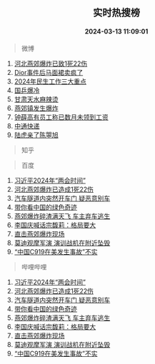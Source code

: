 <div align="center"><h2>实时热搜榜</h2><h4>2024-03-13 11:09:01</h4></div>

> 微博  

1. [河北燕郊爆炸已致1死22伤](https://s.weibo.com/weibo?q=%23%E6%B2%B3%E5%8C%97%E7%87%95%E9%83%8A%E7%88%86%E7%82%B8%E5%B7%B2%E8%87%B41%E6%AD%BB22%E4%BC%A4%23&t=31&band_rank=1&Refer=top)<br />
2. [Dior事件后马面裙卖疯了](https://s.weibo.com/weibo?q=%23Dior%E4%BA%8B%E4%BB%B6%E5%90%8E%E9%A9%AC%E9%9D%A2%E8%A3%99%E5%8D%96%E7%96%AF%E4%BA%86%23&t=31&band_rank=2&Refer=top)<br />
3. [2024年民生工作三大重点](https://s.weibo.com/weibo?q=%232024%E5%B9%B4%E6%B0%91%E7%94%9F%E5%B7%A5%E4%BD%9C%E4%B8%89%E5%A4%A7%E9%87%8D%E7%82%B9%23&t=31&band_rank=3&Refer=top)<br />
4. [国乒爆冷](https://s.weibo.com/weibo?q=%E5%9B%BD%E4%B9%92%E7%88%86%E5%86%B7&t=31&band_rank=4&Refer=top)<br />
5. [甘肃天水麻辣烫](https://s.weibo.com/weibo?q=%23%E7%94%98%E8%82%83%E5%A4%A9%E6%B0%B4%E9%BA%BB%E8%BE%A3%E7%83%AB%23&t=31&band_rank=5&Refer=top)<br />
6. [燕郊镇发生爆炸](https://s.weibo.com/weibo?q=%23%E7%87%95%E9%83%8A%E9%95%87%E5%8F%91%E7%94%9F%E7%88%86%E7%82%B8%23&t=31&band_rank=6&Refer=top)<br />
7. [钟薛高有员工称已数月未领到工资](https://s.weibo.com/weibo?q=%23%E9%92%9F%E8%96%9B%E9%AB%98%E6%9C%89%E5%91%98%E5%B7%A5%E7%A7%B0%E5%B7%B2%E6%95%B0%E6%9C%88%E6%9C%AA%E9%A2%86%E5%88%B0%E5%B7%A5%E8%B5%84%23&t=31&band_rank=7&Refer=top)<br />
8. [中通快递](https://s.weibo.com/weibo?q=%E4%B8%AD%E9%80%9A%E5%BF%AB%E9%80%92&t=31&band_rank=8&Refer=top)<br />
9. [陆虎亲了陈曌旭](https://s.weibo.com/weibo?q=%23%E9%99%86%E8%99%8E%E4%BA%B2%E4%BA%86%E9%99%88%E6%9B%8C%E6%97%AD%23&t=31&band_rank=9&Refer=top)<br />

> 知乎  


> 百度  

1. [习近平2024年“两会时间”](https://www.baidu.com/s?wd=%E4%B9%A0%E8%BF%91%E5%B9%B32024%E5%B9%B4%E2%80%9C%E4%B8%A4%E4%BC%9A%E6%97%B6%E9%97%B4%E2%80%9D&sa=fyb_news&rsv_dl=fyb_news)<br />
2. [河北燕郊爆炸已造成1死22伤](https://www.baidu.com/s?wd=%E6%B2%B3%E5%8C%97%E7%87%95%E9%83%8A%E7%88%86%E7%82%B8%E5%B7%B2%E9%80%A0%E6%88%901%E6%AD%BB22%E4%BC%A4&sa=fyb_news&rsv_dl=fyb_news)<br />
3. [汽车隧道内突然开车门 疑恶意别车](https://www.baidu.com/s?wd=%E6%B1%BD%E8%BD%A6%E9%9A%A7%E9%81%93%E5%86%85%E7%AA%81%E7%84%B6%E5%BC%80%E8%BD%A6%E9%97%A8+%E7%96%91%E6%81%B6%E6%84%8F%E5%88%AB%E8%BD%A6&sa=fyb_news&rsv_dl=fyb_news)<br />
4. [带你看中国的绿色奇迹](https://www.baidu.com/s?wd=%E5%B8%A6%E4%BD%A0%E7%9C%8B%E4%B8%AD%E5%9B%BD%E7%9A%84%E7%BB%BF%E8%89%B2%E5%A5%87%E8%BF%B9&sa=fyb_news&rsv_dl=fyb_news)<br />
5. [燕郊爆炸碎渣满天飞 车主弃车逃生](https://www.baidu.com/s?wd=%E7%87%95%E9%83%8A%E7%88%86%E7%82%B8%E7%A2%8E%E6%B8%A3%E6%BB%A1%E5%A4%A9%E9%A3%9E+%E8%BD%A6%E4%B8%BB%E5%BC%83%E8%BD%A6%E9%80%83%E7%94%9F&sa=fyb_news&rsv_dl=fyb_news)<br />
6. [李国庆喊话宗馥莉：格局要大](https://www.baidu.com/s?wd=%E6%9D%8E%E5%9B%BD%E5%BA%86%E5%96%8A%E8%AF%9D%E5%AE%97%E9%A6%A5%E8%8E%89%EF%BC%9A%E6%A0%BC%E5%B1%80%E8%A6%81%E5%A4%A7&sa=fyb_news&rsv_dl=fyb_news)<br />
7. [直击燕郊爆炸现场](https://www.baidu.com/s?wd=%E7%9B%B4%E5%87%BB%E7%87%95%E9%83%8A%E7%88%86%E7%82%B8%E7%8E%B0%E5%9C%BA&sa=fyb_news&rsv_dl=fyb_news)<br />
8. [莫迪观摩军演 演训战机在附近坠毁](https://www.baidu.com/s?wd=%E8%8E%AB%E8%BF%AA%E8%A7%82%E6%91%A9%E5%86%9B%E6%BC%94+%E6%BC%94%E8%AE%AD%E6%88%98%E6%9C%BA%E5%9C%A8%E9%99%84%E8%BF%91%E5%9D%A0%E6%AF%81&sa=fyb_news&rsv_dl=fyb_news)<br />
9. [“中国C919在美发生事故”不实](https://www.baidu.com/s?wd=%E2%80%9C%E4%B8%AD%E5%9B%BDC919%E5%9C%A8%E7%BE%8E%E5%8F%91%E7%94%9F%E4%BA%8B%E6%95%85%E2%80%9D%E4%B8%8D%E5%AE%9E&sa=fyb_news&rsv_dl=fyb_news)<br />

> 哔哩哔哩  

1. [习近平2024年“两会时间”](https://www.baidu.com/s?wd=%E4%B9%A0%E8%BF%91%E5%B9%B32024%E5%B9%B4%E2%80%9C%E4%B8%A4%E4%BC%9A%E6%97%B6%E9%97%B4%E2%80%9D&sa=fyb_news&rsv_dl=fyb_news)<br />
2. [河北燕郊爆炸已造成1死22伤](https://www.baidu.com/s?wd=%E6%B2%B3%E5%8C%97%E7%87%95%E9%83%8A%E7%88%86%E7%82%B8%E5%B7%B2%E9%80%A0%E6%88%901%E6%AD%BB22%E4%BC%A4&sa=fyb_news&rsv_dl=fyb_news)<br />
3. [汽车隧道内突然开车门 疑恶意别车](https://www.baidu.com/s?wd=%E6%B1%BD%E8%BD%A6%E9%9A%A7%E9%81%93%E5%86%85%E7%AA%81%E7%84%B6%E5%BC%80%E8%BD%A6%E9%97%A8+%E7%96%91%E6%81%B6%E6%84%8F%E5%88%AB%E8%BD%A6&sa=fyb_news&rsv_dl=fyb_news)<br />
4. [带你看中国的绿色奇迹](https://www.baidu.com/s?wd=%E5%B8%A6%E4%BD%A0%E7%9C%8B%E4%B8%AD%E5%9B%BD%E7%9A%84%E7%BB%BF%E8%89%B2%E5%A5%87%E8%BF%B9&sa=fyb_news&rsv_dl=fyb_news)<br />
5. [燕郊爆炸碎渣满天飞 车主弃车逃生](https://www.baidu.com/s?wd=%E7%87%95%E9%83%8A%E7%88%86%E7%82%B8%E7%A2%8E%E6%B8%A3%E6%BB%A1%E5%A4%A9%E9%A3%9E+%E8%BD%A6%E4%B8%BB%E5%BC%83%E8%BD%A6%E9%80%83%E7%94%9F&sa=fyb_news&rsv_dl=fyb_news)<br />
6. [李国庆喊话宗馥莉：格局要大](https://www.baidu.com/s?wd=%E6%9D%8E%E5%9B%BD%E5%BA%86%E5%96%8A%E8%AF%9D%E5%AE%97%E9%A6%A5%E8%8E%89%EF%BC%9A%E6%A0%BC%E5%B1%80%E8%A6%81%E5%A4%A7&sa=fyb_news&rsv_dl=fyb_news)<br />
7. [直击燕郊爆炸现场](https://www.baidu.com/s?wd=%E7%9B%B4%E5%87%BB%E7%87%95%E9%83%8A%E7%88%86%E7%82%B8%E7%8E%B0%E5%9C%BA&sa=fyb_news&rsv_dl=fyb_news)<br />
8. [莫迪观摩军演 演训战机在附近坠毁](https://www.baidu.com/s?wd=%E8%8E%AB%E8%BF%AA%E8%A7%82%E6%91%A9%E5%86%9B%E6%BC%94+%E6%BC%94%E8%AE%AD%E6%88%98%E6%9C%BA%E5%9C%A8%E9%99%84%E8%BF%91%E5%9D%A0%E6%AF%81&sa=fyb_news&rsv_dl=fyb_news)<br />
9. [“中国C919在美发生事故”不实](https://www.baidu.com/s?wd=%E2%80%9C%E4%B8%AD%E5%9B%BDC919%E5%9C%A8%E7%BE%8E%E5%8F%91%E7%94%9F%E4%BA%8B%E6%95%85%E2%80%9D%E4%B8%8D%E5%AE%9E&sa=fyb_news&rsv_dl=fyb_news)<br />

